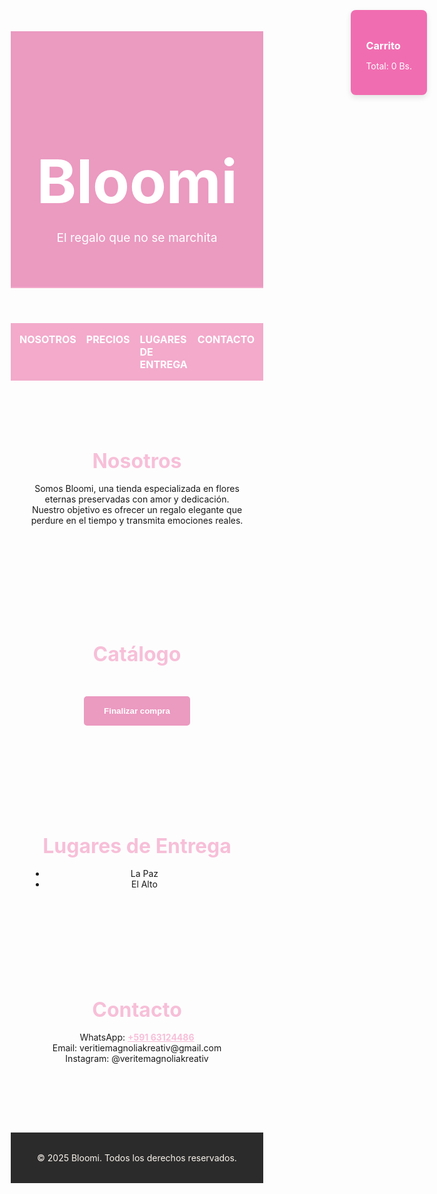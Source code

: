 
<html lang="es">
<head>
  <meta charset="UTF-8">
  <meta name="viewport" content="width=device-width, initial-scale=1.0">
  <title>Bloomi</title>
  <link rel="stylesheet" href="https://fonts.googleapis.com/css2?family=Playfair+Display:wght@600&family=Open+Sans&display=swap">
  <link href="https://fonts.googleapis.com/css2?family=Pacifico&display=swap" rel="stylesheet"> <!-- Fuente divertida y llamativa -->
  <style>
    /* Reset de margenes y padding */
    * { margin: 0; padding: 0; box-sizing: border-box; }
    
    /* Fondo y colores generales */
    body {
      font-family: 'Open Sans', sans-serif;
      background-color: #FBD5E5;  /* Fondo rosa pastel suave */
      color: #333;
      line-height: 1.6;
    }
    
    header {
      background-color: #EB9AC0;  /* Títulos rosa oscuro suave */
      color: white;
      padding: 3rem 2rem;
      text-align: center;
      border-bottom: 2px solid #F3AACB; /* Rosa intermedio */
    }

    header h1 {
      font-size: 6rem; /* Aumento del tamaño dos veces */
      font-family: 'Pacifico', cursive; /* Título con fuente llamativa */
    }

    header p {
      font-size: 1.2rem;
    }

    /* Estilos del menú de navegación */
    nav {
      display: flex;
      justify-content: center;
      gap: 1rem; /* Reducir espacio entre botones */
      background-color: #F3AACB;  /* Rosa intermedio */
      padding: 1rem;
    }

    nav a {
      color: white;
      text-decoration: none;
      font-weight: bold;
      text-transform: uppercase;
      font-size: 1rem; /* Reducir el tamaño de los botones */
    }

    nav a:hover {
      color: #F7BFD8;
      text-decoration: underline;
    }

    /* Estilo de las secciones */
    .section {
      padding: 4rem 2rem;
      max-width: 1200px;
      margin: auto;
      text-align: center;
    }

    .section h2 {
      font-family: 'Playfair Display', serif;
      margin-bottom: 1rem;
      color: #F7BFD8;  /* Fucsia para títulos */
      font-size: 2rem;
      font-weight: bold; /* Negrita */
    }

    .products {
      display: grid;
      grid-template-columns: repeat(auto-fit, minmax(250px, 1fr));
      gap: 2rem;
      justify-items: center;
      margin-top: 2rem;
    }

    .product {
      background: white;
      border-radius: 10px;
      box-shadow: 0 4px 8px rgba(0, 0, 0, 0.1);
      padding: 1rem;
      text-align: center;
      transition: transform 0.3s ease-in-out;
    }

    .product:hover {
      transform: translateY(-10px);  /* Animación de elevación */
    }

    .product img {
      width: 100%;
      max-width: 400px;  /* Imágenes más grandes */
      border-radius: 10px;
      margin-bottom: 1rem;
    }

    .product h3 {
      color: #F3AACB;  /* Resto de letras morado claro */
      margin-bottom: 0.5rem;
    }

    .product p {
      font-size: 1rem;
      color: #333;
    }

    .product button {
      background-color: #F3AACB;  /* Rosa intermedio para botones */
      border: none;
      padding: 0.8rem 1.2rem;
      margin-top: 1rem;
      color: white;
      font-weight: bold;
      border-radius: 5px;
      cursor: pointer;
      transition: background-color 0.3s;
    }

    .product button:hover {
      background-color: #F7BFD8;  /* Rosa más claro al pasar el mouse */
      color: #333;
    }

    #cart {
      position: fixed;
      top: 1rem;
      right: 1rem;
      background: #F16DB1;  /* Fucsia fuerte para el carrito */
      color: white;
      padding: 1.5rem;
      border-radius: 8px;
      max-width: 300px;
      box-shadow: 0 4px 10px rgba(0, 0, 0, 0.1);
      z-index: 1000;
    }

    #checkout-btn {
      background-color: #EB9AC0;  /* Rosa fuerte para finalizar compra */
      color: white;
      font-weight: bold;
      border: none;
      padding: 1rem 2rem;
      border-radius: 5px;
      cursor: pointer;
      margin-top: 1rem;
      transition: background-color 0.3s;
    }

    #checkout-btn:hover {
      background-color: #F3AACB;  /* Rosa intermedio al pasar el mouse */
      color: #333;
    }

    footer {
      background: #2B2B2B;
      color: #FAF4ED;
      text-align: center;
      padding: 2rem;
      margin-top: 2rem;
    }

    /* Enlaces fucsia */
    a {
      color: #F7BFD8;  /* Fucsia suave para los enlaces */
      font-weight: bold; /* Enlace en negrita */
    }

    a:hover {
      color: #F3AACB;  /* Fucsia intermedio al pasar el mouse */
    }

    /* Enlace WhatsApp */
    #contacto a {
      color: #F7BFD8;  /* Fucsia para el enlace de WhatsApp */
      font-weight: bold; /* Enlace en negrita */
    }

    #contacto a:hover {
      color: #F3AACB;  /* Fucsia intermedio al pasar el mouse */
    }
  </style>
</head>
<body>
  <header>
    <h1>Bloomi</h1>
    <p>El regalo que no se marchita</p>
  </header>

  <nav>
    <a href="#nosotros">Nosotros</a>
    <a href="#precios">Precios</a>
    <a href="#entrega">Lugares de entrega</a>
    <a href="#contacto">Contacto</a>
  </nav>

  <section class="section" id="nosotros">
    <h2>Nosotros</h2>
    <p>Somos Bloomi, una tienda especializada en flores eternas preservadas con amor y dedicación. Nuestro objetivo es ofrecer un regalo elegante que perdure en el tiempo y transmita emociones reales.</p>
  </section>

  <section class="section" id="precios">
    <h2>Catálogo</h2>
    <div class="products" id="product-list">
      <!-- Productos se insertan desde JavaScript -->
    </div>
    <button id="checkout-btn">Finalizar compra</button>
  </section>

  <section class="section" id="entrega">
    <h2>Lugares de Entrega</h2>
    <ul>
      <li>La Paz</li>
      <li>El Alto</li>
    </ul>
  </section>

  <section class="section" id="contacto">
    <h2>Contacto</h2>
    <p>WhatsApp: <a href="https://wa.me/59163124486">+591 63124486</a><br>
    Email: veritiemagnoliakreativ@gmail.com<br>
    Instagram: @veritemagnoliakreativ</p>
  </section>

  <div id="cart">
    <h3>Carrito</h3>
    <ul id="cart-items"></ul>
    <p>Total: <span id="cart-total">0</span> Bs.</p>
  </div>

  <footer>
    &copy; 2025 Bloomi. Todos los derechos reservados.
  </footer>

  <script>
    const products = [
      { id: 1, name: "Rosa eterna", price: 150, img: "https://i.imgur.com/UDt4ZIT.jpg" },
      { id: 2, name: "Arreglo eterno", price: 90, img: "https://i.imgur.com/UpnpOeE.jpg" },
      { id: 3, name: "Caja de rosas eternas", price: 250, img: "https://i.imgur.com/o8hI2Tt.jpg" },
      { id: 4, name: "Ramo buquette", price: 150, img: "https://i.imgur.com/UDt4ZIT.jpg" },
      { id: 5, name: "Ramo buchon", price: 90, img: "https://i.imgur.com/UpnpOeE.jpg" },
      { id: 6, name: "Amigurumis", price: 250, img: "https://i.imgur.com/o8hI2Tt.jpg" }
    ];

    const productList = document.getElementById('product-list');
    const cartItems = document.getElementById('cart-items');
    const cartTotal = document.getElementById('cart-total');
    let cart = [];

    function renderProducts() {
      products.forEach(p => {
        const card = document.createElement('div');
        card.className = 'product';
        card.innerHTML = `
          <img src="${p.img}" alt="${p.name}">
          <h3>${p.name}</h3>
          <p>${p.price} Bs.</p>
          <button onclick="addToCart(${p.id})">Agregar al carrito</button>
        `;
        productList.appendChild(card);
      });
    }

    function addToCart(id) {
      const product = products.find(p => p.id === id);
      cart.push(product);
      updateCart();
    }

    function updateCart() {
      cartItems.innerHTML = '';
      let total = 0;
      cart.forEach(item => {
        total += item.price;
        const li = document.createElement('li');
        li.textContent = `${item.name} - ${item.price} Bs.`;
        cartItems.appendChild(li);
      });
      cartTotal.textContent = total;
    }

    function generateWhatsAppLink() {
      let message = "¡Hola! Me gustaría hacer un pedido de flores:\n\n";
      cart.forEach(item => {
        message += `Producto: ${item.name} - Precio: ${item.price} Bs.\n`;
      });
      message += `\nTotal: ${cartTotal.textContent} Bs.`;
      const encodedMessage = encodeURIComponent(message);
      const link = `https://wa.me/59163124486?text=${encodedMessage}`;
      window.open(link, '_blank');
    }

    document.getElementById('checkout-btn').addEventListener('click', generateWhatsAppLink);

    renderProducts();
  </script>
</body>
</html>
